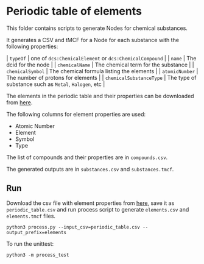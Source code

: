 # Periodic table of elements

This folder contains scripts to generate Nodes for chemical substances.

It generates a CSV and tMCF for a Node for each substance
with the following properties:

| `typeOf` |  one of `dcs:ChemicalElement` or `dcs:ChemicalCompound` |
| `name` | The dcid for the node |
| `chemicalName` | The chemical term for the substance |
| `chemicalSymbol` | The chemical formula listing the elements |
| `atomicNumber`  | The number of protons for elements |
| `chemicalSubstanceType` | The type of substance such as `Metal`, `Halogen`, etc |

The elements in the periodic table and their properties can be downloaded from
[here](https://gist.github.com/GoodmanSciences/c2dd862cd38f21b0ad36b8f96b4bf1ee).

The following columns for element properties are used:
- Atomic Number
- Element
- Symbol
- Type

The list of compounds and their properties are in `compounds.csv`.

The generated outputs are in `substances.csv` and `substances.tmcf`.

## Run
Download the csv file with element properties from
[here](https://gist.github.com/GoodmanSciences/c2dd862cd38f21b0ad36b8f96b4bf1ee),
save it as `periodic_table.csv`
and run process script to generate `elements.csv` and `elements.tmcf` files.

```
python3 process.py --input_csv=periodic_table.csv --output_prefix=elements
```

To run the unittest:
```
python3 -m process_test
```
